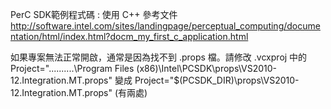 PerC SDK範例程式碼 : 使用 C++
參考文件 http://software.intel.com/sites/landingpage/perceptual_computing/documentation/html/index.html?docm_my_first_c_application.html

如果專案無法正常開啟，通常是因為找不到 .props 檔。請修改 .vcxproj 中的
Project="..\..\..\..\..\Program Files (x86)\Intel\PCSDK\props\VS2010-12.Integration.MT.props"
變成
Project="$(PCSDK_DIR)\props\VS2010-12.Integration.MT.props"
(有兩處)

